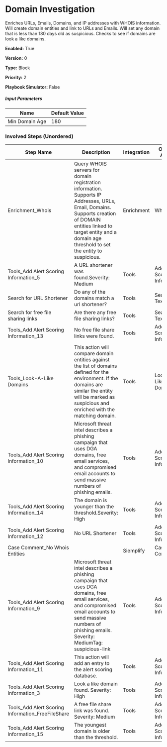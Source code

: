 # Domain Investigation
Enriches URLs, Emails, Domains, and IP addresses with WHOIS information.  Will create domain entities and link to URLs and Emails.  Will set any domain that is less than 180 days old as suspicious.  Checks to see if domains are look a like domains. 




**Enabled:** True

**Version:** 0

**Type:** Block

**Priority:** 2

**Playbook Simulator:** False


##### Input Parameters
|Name|Default Value|
|----|-------------|
|Min Domain Age|180|


### Involved Steps (Unordered)
|Step Name|Description|Integration|Original Action|
|---------|-----------|-----------|---------------|
|Enrichment_Whois|Query WHOIS servers for domain registration information.  Supports IP Addresses, URLs, Email, Domains.  Supports creation of DOMAIN entities linked to target entity and a domain age threshold to set the entity to suspicious. |Enrichment|Whois|
|Tools_Add Alert Scoring Information_5|A URL shortener was found.Severity: Medium|Tools|Add Alert Scoring Information|
|Search for URL Shortener|Do any of the domains match a url shortener?|Tools|Search Text|
|Search for free file sharing links|Are there any free file sharing links?|Tools|Search Text|
|Tools_Add Alert Scoring Information_13|No free file share links were found.|Tools|Add Alert Scoring Information|
|Tools_Look-A-Like Domains|This action will compare domain entities against the list of domains defined for the environment.  If the domains are similar the entity will be marked as suspicious and enriched with the matching domain.|Tools|Look-A-Like Domains|
|Tools_Add Alert Scoring Information_10|Microsoft threat intel describes a phishing campaign that uses DGA domains, free email services, and compromised email accounts to send massive numbers of phishing emails.|Tools|Add Alert Scoring Information|
|Tools_Add Alert Scoring Information_14|The domain is younger than the threshold.Severity: High|Tools|Add Alert Scoring Information|
|Tools_Add Alert Scoring Information_12|No URL Shortener|Tools|Add Alert Scoring Information|
|Case Comment_No Whois Entities||Siemplify|Case Comment|
|Tools_Add Alert Scoring Information_9|Microsoft threat intel describes a phishing campaign that uses DGA domains, free email services, and compromised email accounts to send massive numbers of phishing emails. Severity: MediumTag: suspicious-link|Tools|Add Alert Scoring Information|
|Tools_Add Alert Scoring Information_11|This action will add an entry to the alert scoring database.|Tools|Add Alert Scoring Information|
|Tools_Add Alert Scoring Information_3|Look a like domain found. Severity: High|Tools|Add Alert Scoring Information|
|Tools_Add Alert Scoring Information_FreeFileShare|A free file share link was found. Severity: Medium|Tools|Add Alert Scoring Information|
|Tools_Add Alert Scoring Information_15|The youngest domain is older than the threshold.|Tools|Add Alert Scoring Information|
